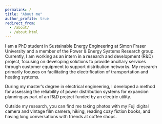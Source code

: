 ```yaml
---
permalink: /
title: "About me"
author_profile: true
redirect_from: 
  - /about/
  - /about.html
---
```


I am a PhD student in Sustainable Energy Engineering at Simon Fraser University and a member of the Power & Energy Systems Research group. Currently, I am working as an intern in a research and development (R&D) project, focusing on developing solutions to provide ancillary services through customer equipment to support distribution networks. My research primarily focuses on facilitating the electrification of transportation and heating systems. 

During my master’s degree in electrical engineering, I developed a method for assessing the reliability of power distribution systems for expansion planning as part of an R&D project funded by an electric utility.

Outside my research, you can find me taking photos with my Fuji digital camera and vintage film camera, hiking, reading cozy fiction books, and having long conversations with friends at coffee shops.
